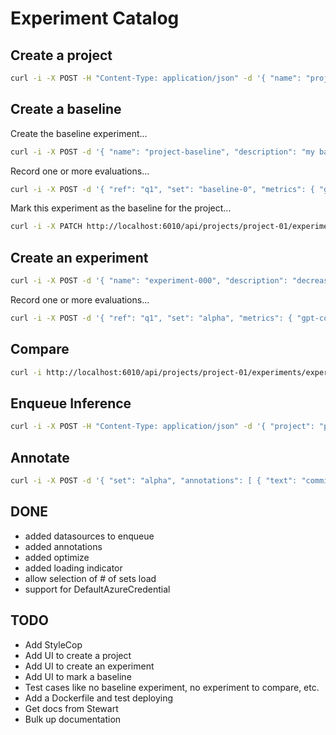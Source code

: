 # Experiment Catalog

## Create a project

```bash
curl -i -X POST -H "Content-Type: application/json" -d '{ "name": "project-03" }' http://localhost:6010/api/projects
```

## Create a baseline

Create the baseline experiment...

```bash
curl -i -X POST -d '{ "name": "project-baseline", "description": "my baseline" }' -H "Content-Type: application/json" http://localhost:6010/api/projects/project-01/experiments
```

Record one or more evaluations...

```bash
curl -i -X POST -d '{ "ref": "q1", "set": "baseline-0", "metrics": { "gpt-coherance": { "value": 2 }, "gpt-relevance": { "value": 3 }, "gpt-correctness": { "value": 2 } } }' -H "Content-Type: application/json" http://localhost:6010/api/projects/project-01/experiments/pelasne-baseline/results
```

Mark this experiment as the baseline for the project...

```bash
curl -i -X PATCH http://localhost:6010/api/projects/project-01/experiments/project-baseline/baseline
```

## Create an experiment

```bash
curl -i -X POST -d '{ "name": "experiment-000", "description": "decrease temp", "hypothesis": "I believe decreasing the temperature will give better results." }' -H "Content-Type: application/json" http://localhost:6010/api/projects/project-01/experiments
```

Record one or more evaluations...

```bash
curl -i -X POST -d '{ "ref": "q1", "set": "alpha", "metrics": { "gpt-coherance": { "value": 3 }, "gpt-relevance": { "value": 2 }, "gpt-correctness": { "value": 3 } } }' -H "Content-Type: application/json" http://localhost:6010/api/projects/project-01/experiments/experiment-000/results
```

## Compare

```bash
curl -i http://localhost:6010/api/projects/project-01/experiments/experiment-000/compare
```

## Enqueue Inference

```bash
curl -i -X POST -H "Content-Type: application/json" -d '{ "project": "project-01", "experiment": "experiment-000", "set": "both", "datasources": ["test"], "iterations": 3 }' http://localhost:6030/api/queues/pelasne
```

## Annotate

```bash
curl -i -X POST -d '{ "set": "alpha", "annotations": [ { "text": "commit 3746hf", "uri": "https://dev.azure.com/commit" } ] }' -H "Content-Type: application/json" http://localhost:6010/api/projects/project-01/experiments/pelasne-01/results
```

## DONE

- added datasources to enqueue
- added annotations
- added optimize
- added loading indicator
- allow selection of # of sets load
- support for DefaultAzureCredential

## TODO

- Add StyleCop
- Add UI to create a project
- Add UI to create an experiment
- Add UI to mark a baseline
- Test cases like no baseline experiment, no experiment to compare, etc.
- Add a Dockerfile and test deploying
- Get docs from Stewart
- Bulk up documentation

